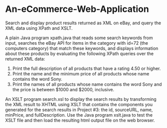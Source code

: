 # An-eCommerce-Web-Application
Search and display product results returned as XML on eBay, and query the XML data using XPath and XSLT.

A plain Java program xpath.java that reads some search keywords from input, searches the eBay API for items in the category with id=72 (the computers category) that match these keywords, and displays information about these products by evaluating the following XPath queries over the returned XML data:
1.	Print the full description of all products that have a rating 4.50 or higher.
2.	Print the name and the minimum price of all products whose name contains the word Sony.
3.	Print the names of all products whose name contains the word Sony and the price is between $1000 and $2000, inclusive.

An XSLT program search.xsl to display the search results by transforming the XML result to XHTML using XSLT that contains the components you generated for the search results in Project #3: the id, sourceURL, name, minPrice, and fullDescription. Use the Java program xslt.java to test the XSLT file and then load the resulting html output file on the web browser.
